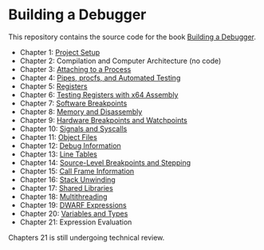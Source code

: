 # Building a Debugger

This repository contains the source code for the book [Building a Debugger](https://nostarch.com/building-a-debugger).

- Chapter 1: [Project Setup](https://github.com/TartanLlama/sdb/tree/chapter-1)
- Chapter 2: Compilation and Computer Architecture (no code)
- Chapter 3: [Attaching to a Process](https://github.com/TartanLlama/sdb/tree/chapter-3)
- Chapter 4: [Pipes, procfs, and Automated Testing](https://github.com/TartanLlama/sdb/tree/chapter-4)
- Chapter 5: [Registers](https://github.com/TartanLlama/sdb/tree/chapter-5)
- Chapter 6: [Testing Registers with x64 Assembly](https://github.com/TartanLlama/sdb/tree/chapter-6)
- Chapter 7: [Software Breakpoints](https://github.com/TartanLlama/sdb/tree/chapter-7)
- Chapter 8: [Memory and Disassembly](https://github.com/TartanLlama/sdb/tree/chapter-8)
- Chapter 9: [Hardware Breakpoints and Watchpoints](https://github.com/TartanLlama/sdb/tree/chapter-9)
- Chapter 10: [Signals and Syscalls](https://github.com/TartanLlama/sdb/tree/chapter-10)
- Chapter 11: [Object Files](https://github.com/TartanLlama/sdb/tree/chapter-11)
- Chapter 12: [Debug Information](https://github.com/TartanLlama/sdb/tree/chapter-12)
- Chapter 13: [Line Tables](https://github.com/TartanLlama/sdb/tree/chapter-13)
- Chapter 14: [Source-Level Breakpoints and Stepping](https://github.com/TartanLlama/sdb/tree/chapter-14)
- Chapter 15: [Call Frame Information](https://github.com/TartanLlama/sdb/tree/chapter-15)
- Chapter 16: [Stack Unwinding](https://github.com/TartanLlama/sdb/tree/chapter-16)
- Chapter 17: [Shared Libraries](https://github.com/TartanLlama/sdb/tree/chapter-17)
- Chapter 18: [Multithreading](https://github.com/TartanLlama/sdb/tree/chapter-18)
- Chapter 19: [DWARF Expressions](https://github.com/TartanLlama/sdb/tree/chapter-19)
- Chapter 20: [Variables and Types](https://github.com/TartanLlama/sdb/tree/chapter-20)
- Chapter 21: Expression Evaluation

Chapters 21 is still undergoing technical review.
